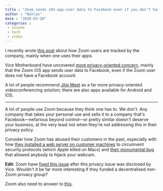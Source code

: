 ```yaml
---
title : "Zoom sends iOS-app-user data to Facebook even if you don’t have a Facebook account"
author : "Niklas"
date : "2020-03-28"
categories : 
 - insane
 - tech
 - video
---
```


I recently wrote [this post](https://niklasblog.com/?p=24400) about how Zoom users are tracked by the company, mainly when one uses their apps.

Vice Motherboard have uncovered [more privacy-oriented concern](https://www.vice.com/en_us/article/k7e599/zoom-ios-app-sends-data-to-facebook-even-if-you-dont-have-a-facebook-account), mainly that the Zoom iOS app sends user data to Facebook, even if the Zoom user does not have a Facebook account.

A lot of people recommend [Jitsi Meet](https://meet.jit.si/) as a far more privacy-oriented videoconferencing solution; there are also apps available for Android and IOS.

* * *

A lot of people use Zoom because they think one has to. We don't. Any company that takes your personal use and sells it to a company that's Facebook—nefarious beyond control—or pretty similar doesn't deserve your business, at the very least not when they're not addressing this in their privacy policy.

Consider how Zoom has abused their customers in the past, especially with how [they installed a web server on customer machines](https://www.howtogeek.com/427964/how-to-see-if-zoom-is-running-a-secret-web-server-on-your-mac-and-remove-it/) to circumvent security protocols (which _Apple_ killed on Macs) and [their monumental bug](https://www.howtogeek.com/427964/how-to-see-if-zoom-is-running-a-secret-web-server-on-your-mac-and-remove-it/) that allowed anybody to hijack your webcam.

**Edit**: Zoom have [fixed this issue](https://blog.zoom.us/wordpress/2020/03/27/zoom-use-of-facebook-sdk-in-ios-client/) after this privacy issue was disclosed by Vice. Wouldn't it be far more interesting if they funded a decentralised non-Zoom privacy group?

Zoom also need to answer to [this](https://blogs.harvard.edu/doc/2020/03/27/zoom/).
